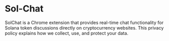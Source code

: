 # Sol-Chat
SolChat is a Chrome extension that provides real-time chat functionality for Solana token discussions directly on cryptocurrency websites. This privacy policy explains how we collect, use, and protect your data.

